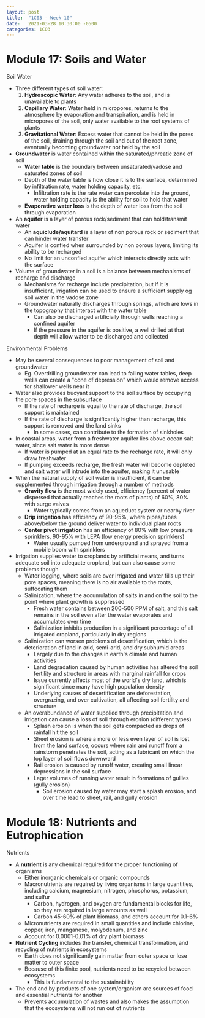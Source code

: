 ```yaml
---
layout: post
title:  "1C03 - Week 10"
date:   2021-03-28 10:30:00 -0500
categories: 1C03
---
```


Module 17: Soils and Water
===

Soil Water
- Three different types of soil water:
    1. **Hydroscopic Water**: Any water adheres to the soil, and is unavailable to plants
    2. **Capillary Water**: Water held in micropores, returns to the atmosphere by evaporation and transpiration, and is held in micropores of the soil, only water available to the root systems of plants
    3. **Gravitational Water**: Excess water that cannot be held in the pores of the soil, draining through the soil and out of the root zone, eventually becoming groundwater not held by the soil
- **Groundwater** is water contained within the saturated/phreatic zone of soil
    - **Water table** is the boundary between unsaturated/vadose and saturated zones of soil
    - Depth of the water table is how close it is to the surface, determined by infiltration rate, water holding capacity, etc.
        - Infiltration rate is the rate water can percolate into the ground, water holding capacity is the ability for soil to hold that water
    - **Evaporative water loss** is the depth of water loss from the soil through evaporation
- An **aquifer** is a layer of porous rock/sediment that can hold/transmit water
    - An **aquiclude/aquitard** is a layer of non porous rock or sediment that can hinder water transfer
    - Aquifer is confied when surrounded by non porous layers, limiting its ability to be recharged
    - No limit for an unconfied aquifer which interacts directly acts with the surface
- Volume of groundwater in a soil is a balance between mechanisms of recharge and discharge
    - Mechanisms for recharge include precipitation, but if it is insufficient, irrigation can be used to ensure a sufficient supply og soil water in the vadose zone
    - Groundwater naturally discharges through springs, which are lows in the topography that interact with the water table
        - Can also be discharged artificially through wells reaching a confined aquifer
        - If the pressure in the aquifer is positive, a well drilled at that depth will allow water to be discharged and collected

Environmental Problems
- May be several consequences to poor management of soil and groundwater
    - Eg. Overdrilling groundwater can lead to falling water tables, deep wells can create a "cone of depression" which would remove access for shallower wells near it
- Water also provides buoyant support to the soil surface by occupying the pore spaces in the subsurface
    - If the rate of recharge is equal to the rate of discharge, the soil support is maintained
    - If the rate of discharge is significantly higher than recharge, this support is removed and the land sinks
        - In some cases, can contribute to the formation of sinkholes
- In coastal areas, water from a freshwater aquifer lies above ocean salt water, since salt water is more dense
    - If water is pumped at an equal rate to the recharge rate, it will only draw freshwater
    - If pumping exceeds recharge, the fresh water will become depleted and salt water will intrude into the aquifer, making it unusable
- When the natural supply of soil water is insufficient, it can be supplemented through irrigation through a number of methods
    - **Gravity flow** is the most widely used, efficiency (percent of water dispersed that actually reaches the roots of plants) of 60%, 80% with surge valves
        - Water typically comes from an aqueduct system or nearby river
    - **Drip irrigation** has efficiency of 90-95%, where pipes/tubes above/below the ground deliver water to individual plant roots
    - **Center pivot irrigation** has an efficiency of 80% with low pressure sprinklers, 90-95% with LEPA (low energy precision sprinklers)
        - Water usually pumped from underground and sprayed from a mobile boom with sprinklers
- Irrigation supplies water to croplands by artificial means, and turns adequate soil into adequate cropland, but can also cause some problems though
    - Water logging, where soils are over irrigated and water fills up their pore spaces, meaning there is no air available to the roots, suffocating them
    - Salinization, where the accumulation of salts in and on the soil to the point where plant growth is suppressed
        - Fresh water contains between 200-500 PPM of salt, and this salt remains in the soil even after the water evaporates and accumulates over time
        - Salinization inhibits production in a significant percentage of all irrigated cropland, particularly in dry regions
    - Salinization can worsen problems of desertification, which is the deterioration of land in arid, semi-arid, and dry subhumid areas
        - Largely due to the changes in earth's climate and human activities
        - Land degradation caused by human activities has altered the soil fertility and structure in areas with marginal rainfall for crops
        - Issue currently affects most of the world's dry land, which is significant since many have high population density
        - Underlying causes of desertification are deforestation, overgrazing, and over cultivation, all affecting soil fertility and structure
    - An overabundance of water supplied through precipitation and irrigation can cause a loss of soil through erosion (different types)
        - Splash erosion is when the soil gets compacted as drops of rainfall hit the soil
        - Sheet erosion is where a more or less even layer of soil is lost from the land surface, occurs where rain and runoff from a rainstorm penetrates the soil, acting as a lubricant on which the top layer of soil flows downward
        - Rail erosion is caused by runoff water, creating small linear depressions in the soil surface
        - Lager volumes of running water result in formations of gullies (gully erosion)
            - Soil erosion caused by water may start a splash erosion, and over time lead to sheet, rail, and gully erosion

Module 18: Nutrients and Eutrophication
===

Nutrients
- A **nutrient** is any chemical required for the proper functioning of organisms
    - Either inorganic chemicals or organic compounds
    - Macronutrients are required by living organisms in large quantities, including calcium, magnesium, nitrogen, phosphorus, potassium, and sulfur
        - Carbon, hydrogen, and oxygen are fundamental blocks for life, so they are required in large amounts as well
        - Carbon 45-60% of plant biomass, and others account for 0.1-6%
    - Micronutrients are required in small quantities and include chlorine, copper, iron, manganese, molybdenum, and zinc
    - Account for 0.0001-0.01% of dry plant biomass
- **Nutrient Cycling** includes the transfer, chemical transformation, and recycling of nutrients in ecosystems
    - Earth does not significantly gain matter from outer space or lose matter to outer space
    - Because of this finite pool, nutrients need to be recycled between ecosystems
        - This is fundamental to the sustainability
- The end and by products of one system/organism are sources of food and essential nutrients for another
    - Prevents accumulation of wastes and also makes the assumption that the ecosystems will not run out of nutrients